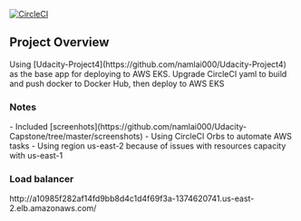 [![CircleCI](https://circleci.com/gh/namlai000/Udacity-Capstone.svg?style=shield)](https://circleci.com/gh/namlai000/Udacity-Capstone)

<h2>Project Overview</h2>
Using [Udacity-Project4](https://github.com/namlai000/Udacity-Project4) as the base app for deploying to AWS EKS. Upgrade CircleCI yaml to build and push docker to Docker Hub, then deploy to AWS EKS

<h3>Notes</h3>
- Included [screenhots](https://github.com/namlai000/Udacity-Capstone/tree/master/screenshots)
- Using CircleCI Orbs to automate AWS tasks
- Using region us-east-2 because of issues with resources capacity with us-east-1

<h3>Load balancer</h3>
http://a10985f282af14fd9bb8d4c1d4f69f3a-1374620741.us-east-2.elb.amazonaws.com/
